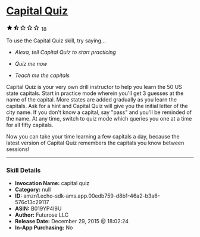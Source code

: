 # [Capital Quiz](http://alexa.amazon.com/#skills/amzn1.echo-sdk-ams.app.00edb759-d8b1-46a2-b3a6-576c13c29117)
![1.9 stars](../../images/ic_star_black_18dp_1x.png)![1.9 stars](../../images/ic_star_half_black_18dp_1x.png)![1.9 stars](../../images/ic_star_border_black_18dp_1x.png)![1.9 stars](../../images/ic_star_border_black_18dp_1x.png)![1.9 stars](../../images/ic_star_border_black_18dp_1x.png) 18

To use the Capital Quiz skill, try saying...

* *Alexa, tell Capital Quiz to start practicing*

* *Quiz me now*

* *Teach me the capitals*

Capital Quiz is your very own drill instructor to help you learn the 50 US state capitals. Start in practice mode wherein you'll get 3 guesses at the name of the capital. More states are added gradually as you learn the capitals. Ask for a hint and Capital Quiz will give you the initial letter of the city name. If you don't know a capital, say "pass" and you'll be reminded of the name. At any time, switch to quiz mode which queries you one at a time for all fifty capitals.

Now you can take your time learning a few capitals a day, because the latest version of Capital Quiz remembers the capitals you know between sessions!

***

### Skill Details

* **Invocation Name:** capital quiz
* **Category:** null
* **ID:** amzn1.echo-sdk-ams.app.00edb759-d8b1-46a2-b3a6-576c13c29117
* **ASIN:** B019YP4I9U
* **Author:** Futurose LLC
* **Release Date:** December 29, 2015 @ 18:02:24
* **In-App Purchasing:** No
